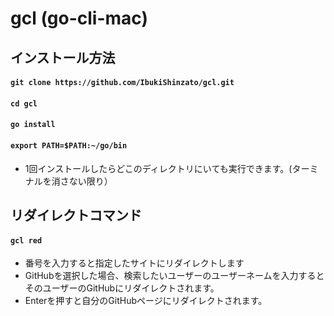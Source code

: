 # gcl (go-cli-mac)

## インストール方法

#### `git clone https://github.com/IbukiShinzato/gcl.git`

#### `cd gcl`

#### `go install`

#### `export PATH=$PATH:~/go/bin`

- 1回インストールしたらどこのディレクトリにいても実行できます。(ターミナルを消さない限り）

## リダイレクトコマンド

#### `gcl red`

- 番号を入力すると指定したサイトにリダイレクトします
- GitHubを選択した場合、検索したいユーザーのユーザーネームを入力するとそのユーザーのGitHubにリダイレクトされます。
- Enterを押すと自分のGitHubページにリダイレクトされます。


